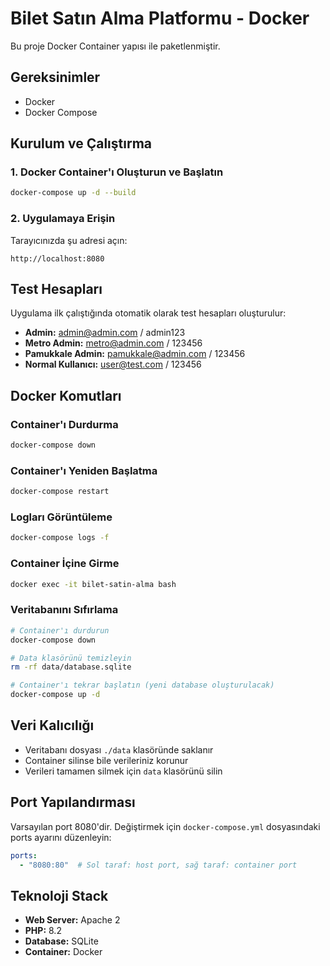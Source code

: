 # Bilet Satın Alma Platformu - Docker

Bu proje Docker Container yapısı ile paketlenmiştir.

## Gereksinimler

- Docker
- Docker Compose

## Kurulum ve Çalıştırma

### 1. Docker Container'ı Oluşturun ve Başlatın

```bash
docker-compose up -d --build
```

### 2. Uygulamaya Erişin

Tarayıcınızda şu adresi açın:
```
http://localhost:8080
```

## Test Hesapları

Uygulama ilk çalıştığında otomatik olarak test hesapları oluşturulur:

- **Admin:** admin@admin.com / admin123
- **Metro Admin:** metro@admin.com / 123456  
- **Pamukkale Admin:** pamukkale@admin.com / 123456
- **Normal Kullanıcı:** user@test.com / 123456

## Docker Komutları

### Container'ı Durdurma
```bash
docker-compose down
```

### Container'ı Yeniden Başlatma
```bash
docker-compose restart
```

### Logları Görüntüleme
```bash
docker-compose logs -f
```

### Container İçine Girme
```bash
docker exec -it bilet-satin-alma bash
```

### Veritabanını Sıfırlama
```bash
# Container'ı durdurun
docker-compose down

# Data klasörünü temizleyin
rm -rf data/database.sqlite

# Container'ı tekrar başlatın (yeni database oluşturulacak)
docker-compose up -d
```

## Veri Kalıcılığı

- Veritabanı dosyası `./data` klasöründe saklanır
- Container silinse bile verileriniz korunur
- Verileri tamamen silmek için `data` klasörünü silin

## Port Yapılandırması

Varsayılan port 8080'dir. Değiştirmek için `docker-compose.yml` dosyasındaki ports ayarını düzenleyin:

```yaml
ports:
  - "8080:80"  # Sol taraf: host port, sağ taraf: container port
```

## Teknoloji Stack

- **Web Server:** Apache 2
- **PHP:** 8.2
- **Database:** SQLite
- **Container:** Docker

